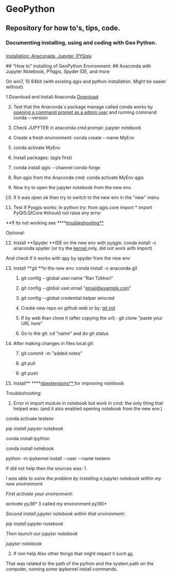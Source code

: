 # GeoPython
## Repository for how to's, tips, code.
### Documenting installing, using and coding with Geo Python. 
##### 
[Installation: Anaconada, Jupyter, PYQgis](#Installation)  





<a name="Installation"/>
## "How to" installing of GeoPython Environment:
## Anaconda with Jupyter Notebook, PYqgis, Spyder IDE, and more

On win7, 10 64bit (with existing qgis and python installation. Might be easier without)

1.Download and Install Anaconda [Download ](https://www.anaconda.com/distribution/)

2. Test that the Anaconda´s package manage called conda works by [opening a command prompt as a admin user](http://www.howtogeek.com/194041/how-to-open-the-command-prompt-as-administrator-in-windows-8.1/) and running command conda --version

3. Check JUPYTER in anaconda cmd prompt: jupyter notebook

4. Create a fresh environment: conda create --name MyEnv

5. conda activate MyEnv

6. Install packages: (qgis first)

7. conda install qgis --channel conda-forge

8. Run qgis from the Anaconda cmd:
conda activate MyEnv
qgis

9. Now try to open the jupyter notebook from the new env.

10. If it  was open ok  then try to switch to the new env in the "new" menu

11. Test if Pyqgis works:
In python try: from qgis.core import *
import PyQt5.QtCore #should not raise any error

**If its not working see ****[troubleshooting** ](#bookmark=id.7cdhj4v4j7xw)

Optional:

12. Install **Spyder **IDE on the new env with pyqgis: 
conda install -c anaconda spyder
(or try the [kernel ](https://github.com/spyder-ide/spyder/wiki/Working-with-packages-and-environments-in-Spyder#the-modular-approach)only, did not work with import)

And check if it works with qpy by spyder from the new env 

13. Install **git **in the new env: conda install -c anaconda git

    1. git config --global user.name "Ran Tzkhori"

    2. git config --global user.email "email@example.com"

    3. git config --global credential.helper wincred

    4. Create new repo on github web or by: [git init](https://git-scm.com/docs/git-init)

    5. If by web than clone it (after copying the url) : git clone "paste your URL here"

    6. Go to the git: cd "name" and do git status

14. After making changes in files local git:

    7. git commit -m "added notes"

    8. git pull

    9. git push

15. Install** ****[nbextensions** ](https://jupyter-contrib-nbextensions.readthedocs.io/en/latest/install.html)for improving notebook

Troubleshooting:

1. Error in import module in notebook but work in cmd: the only thing that helped was: (and it also enabled opening notebook from the new env.) 

conda activate testenv

*pip install jupyter notebook*

conda install ipython

conda install notebook

python -m ipykernel install --user --name testenv

If did not help then the sources was:
1.

*I was able to solve the problem by installing a jupyter notebook within my new environment.*

*First activate your environment:*

*activate py36** (I called my environment py36)*

*Second install jupyter notebook within that environment:*

*pip install jupyter notebook*

*Then launch our jupyter notebook*

*jupyter notebook*

2. If non help Also other things that might impact it such [as](https://stackoverflow.com/questions/59538207/modulenotfounderror-sklearn-in-jupyter-notebook)

That was related to the path of the python and the system.path on the computer, running some ipykernel install commands.

 


